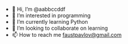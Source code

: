 - 👋 Hi, I’m @aabbccddf
- 👀 I’m interested in programming
- 🌱 I’m currently learning Python
- 💞️ I’m looking to collaborate on learning
- 📫 How to reach me faustpavlov@gmail.com

<!---
aabbccddf/aabbccddf is a ✨ special ✨ repository because its `README.md` (this file) appears on your GitHub profile.
You can click the Preview link to take a look at your changes.
--->
